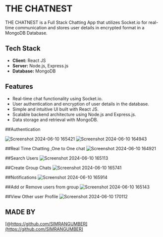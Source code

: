# THE CHATNEST

THE CHATNEST is a Full Stack Chatting App that utilizes Socket.io for real-time communication and stores user details in encrypted format in a MongoDB Database.

## Tech Stack

- **Client:** React JS
- **Server:** Node.js, Express.js
- **Database:** MongoDB

## Features

- Real-time chat functionality using Socket.io.
- User authentication and encryption of user details in the database.
- Simple and intuitive UI built with React JS.
- Scalable backend architecture using Node.js and Express.js.
- Data storage and retrieval with MongoDB.

##Authentication

![Screenshot 2024-06-10 165421](https://github.com/SIMRANGUMBER/chat-app_THE-CHATNEST/assets/117030880/362415c1-ccac-4dd9-8c15-cc2fde5a1527)
![Screenshot 2024-06-10 164943](https://github.com/SIMRANGUMBER/chat-app_THE-CHATNEST/assets/117030880/c6e1f9c1-ecea-4a3e-8b68-972bf6870eab)

##Real Time Chatting ,One to One chat
![Screenshot 2024-06-10 164921](https://github.com/SIMRANGUMBER/chat-app_THE-CHATNEST/assets/117030880/16f9f350-fc12-4619-ba81-1660dbd16713)

##Search Users
![Screenshot 2024-06-10 165113](https://github.com/SIMRANGUMBER/chat-app_THE-CHATNEST/assets/117030880/45e38062-6129-4a21-9c8f-845732f7f6fd)

##Create Group Chats
![Screenshot 2024-06-10 165741](https://github.com/SIMRANGUMBER/chat-app_THE-CHATNEST/assets/117030880/c44013c0-9a7d-4639-8c20-1684f6d91e22)

##Notifications
![Screenshot 2024-06-10 165914](https://github.com/SIMRANGUMBER/chat-app_THE-CHATNEST/assets/117030880/e9be8c40-fd7e-4017-b841-9e3b76d117e2)


##Add or Remove users from group
![Screenshot 2024-06-10 165143](https://github.com/SIMRANGUMBER/chat-app_THE-CHATNEST/assets/117030880/42aa4c7f-f29f-4982-b4d9-feeadbcc3ce7)

##View Other user Profile
![Screenshot 2024-06-10 170112](https://github.com/SIMRANGUMBER/chat-app_THE-CHATNEST/assets/117030880/71049261-f64e-4471-bcf6-95d04d0c6b2b)


## MADE BY

[@https://github.com/SIMRANGUMBER](https://github.com/SIMRANGUMBER)

